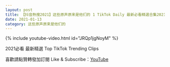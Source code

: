 ```yaml
---
layout: post
title: 【抖音熱搜2021】这些原声原来是他们的 1 TikTok Daily 最新必看精選合集2021 01 13
date: 2021-01-13
category: 这些原声原来是他们的
---
```


{% include youtube-video.html id="JRQp1jgNoyM" %}

2021必看 最新精選 Top TikTok Trending Clips

喜歡請點贊轉發加訂閱 Like & Subscribe：[YouTube](https://www.youtube.com/channel/UCAoR7VcanIPd04uEq_GIylA/videos)

